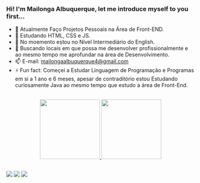### Hi! I'm Mailonga Albuquerque, let me introduce myself to you first...

- 🔭 Atualmente Faço Projetos Pessoais na Área de Front-END.
- 🌱 Estudando HTML, CSS e JS.
- 🌱 No moemento estou no Nível Intermediário do English.
- 👯 Buscando locais em que possa me desenvolver profissionalmente e ao mesmo tempo me aprofundar na área de Desenvolvimento. 
- 📫 E-mail: mailongaalbuquerque4@gmail.com
- ⚡ Fun fact: Começei a Estudar Linguagem de Programação e Programas em si a 1 ano e 6 meses, apesar de contraditório estou Estudando curiosamente Java ao mesmo tempo que estudo a área de Front-End.

##

<div align="center">
  <a href="https://github.com/Mailonga">
  <img height="160em" src="https://github-readme-stats.vercel.app/api?username=Mailonga&show_icons=true&theme=dracula&include_all_commits=true&count_private=true"/>
  <img height="160em" src="https://github-readme-stats.vercel.app/api/top-langs/?username=Mailonga&layout=compact&langs_count=7&theme=dracula"/>
</div>
  
  ##
  
  <div> 
  <a href="https://www.instagram.com/mailongaalbuquerque/" target="_blank"><img src="https://img.shields.io/badge/-Instagram-%23E4405F?style=for-the-badge&logo=instagram&logoColor=white" target="_blank"></a>
  <a href = "mailto:mailongaalbuquerque4@gmail.com"><img src="https://img.shields.io/badge/-Gmail-%23333?style=for-the-badge&logo=gmail&logoColor=white" target="_blank"></a>
  <a href="https://www.linkedin.com/in/mailonga-albuquerque-6b43941b5/" target="_blank"><img src="https://img.shields.io/badge/-LinkedIn-%230077B5?style=for-the-badge&logo=linkedin&logoColor=white" target="_blank"></a> 
</div>
